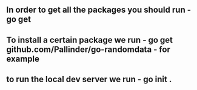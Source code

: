 ## In order to get all the packages you should run  - go get

## To install a certain package we run - go get github.com/Pallinder/go-randomdata - for example

## to run the local dev server we run - go init .
